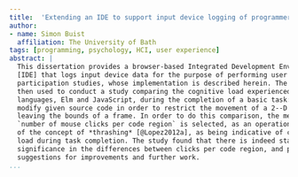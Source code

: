```yaml
---
title:  'Extending an IDE to support input device logging of programmers during the activity of user--interface programming: Analysing cognitive load'
author:
- name: Simon Buist
  affiliation: The University of Bath
tags: [programming, psychology, HCI, user experience]
abstract: |
  This dissertation provides a browser-based Integrated Development Environment
  [IDE] that logs input device data for the purpose of performing user
  participation studies, whose implementation is described herein. The IDE is
  then used to conduct a study comparing the cognitive load experienced with two
  languages, Elm and JavaScript, during the completion of a basic task: to
  modify given source code in order to restrict the movement of a 2--D box from
  leaving the bounds of a frame. In order to do this comparison, the metric of
  `number of mouse clicks per code region` is selected, as an operationalisation
  of the concept of *thrashing* [@Lopez2012a], as being indicative of cognitive
  load during task completion. The study found that there is indeed statistical
  significance in the differences between clicks per code region, and presents
  suggestions for improvements and further work.  
...
```


